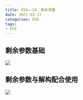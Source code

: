 ```yaml
---
title: ES6——34：剩余参数
date: 2021-03-17
categories: ES6
tags: 
- ES6
---
```

## 剩余参数基础
![](https://img-blog.csdnimg.cn/img_convert/4740a221b6af5a61c6eab4e5965cf6e4.png)
## 剩余参数与解构配合使用
![](https://img-blog.csdnimg.cn/img_convert/48e746fe4177db5d46821724220f4e4e.png)